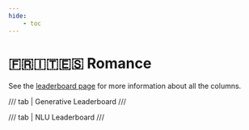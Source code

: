 ```yaml
---
hide:
    - toc
---
```

# 🇫🇷🇮🇹🇪🇸 Romance

See the [leaderboard page](/leaderboards) for more information about all the columns.

/// tab | Generative Leaderboard
///

/// tab | NLU Leaderboard
///
